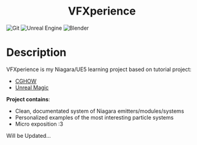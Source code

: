 <h1 align="center">VFXperience</h1>

<!-- 
BADGES:
https://github.com/Ileriayo/markdown-badges#markdown-badges
-->

<!--
https://mermaid-js.github.io/mermaid/#/
Rendering UML as code
-->

![Git](https://img.shields.io/badge/git-%23F05033.svg?style=for-the-badge&logo=git&logoColor=white)
![Unreal Engine](https://img.shields.io/badge/unrealengine-%23313131.svg?style=for-the-badge&logo=unrealengine&logoColor=white)
![Blender](https://img.shields.io/badge/blender-%23F5792A.svg?style=for-the-badge&logo=blender&logoColor=white)

# Description
VFXperience is my Niagara/UE5 learning project based on tutorial project:
* [CGHOW](https://www.youtube.com/playlist?list=PLwMiBtF6WzsqC7_cJmD26ts0YDbtPCCfe)
* [Unreal Magic](https://www.youtube.com/playlist?list=PLzJIbZSWGGtKKKNiOWMk77qtXr_c-nNyT)

**Project contains**:
- Clean, documentated system of Niagara emitters/modules/systems
- Personalized examples of the most interesting particle systems
- Micro exposition :3

Will be Updated...

